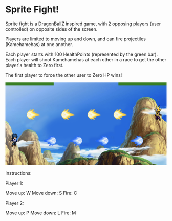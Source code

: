# Sprite Fight!
Sprite fight is a DragonBallZ inspired game, with 2 opposing players (user controlled) on opposite sides of the screen.

Players are limited to moving up and down, and can fire projectiles (Kamehamehas) at one another.

Each player starts with 100 HealthPoints (represented by the green bar). Each player will shoot Kamehamehas at each other in a race to get the other player's health to Zero first.

The first player to force the other user to Zero HP wins!

![Sprite Fight Screenshot](https://raw.githubusercontent.com/phillio/sprite-fight/master/pics/Sprite%20Fight%20Screen%20Shot.png)

Instructions:

Player 1:

Move up: W
Move down: S
Fire: C



Player 2:

Move up: P
Move down: L
Fire: M
